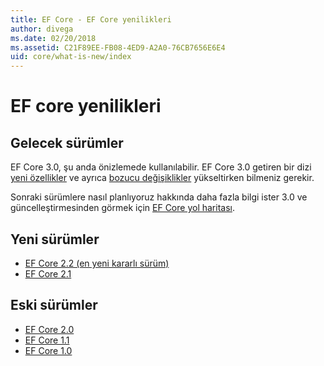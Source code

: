 ```yaml
---
title: EF Core - EF Core yenilikleri
author: divega
ms.date: 02/20/2018
ms.assetid: C21F89EE-FB08-4ED9-A2A0-76CB7656E6E4
uid: core/what-is-new/index
---
```


# <a name="what-is-new-in-ef-core"></a>EF core yenilikleri

## <a name="future-releases"></a>Gelecek sürümler

EF Core 3.0, şu anda önizlemede kullanılabilir. EF Core 3.0 getiren bir dizi [yeni özellikler](xref:core/what-is-new/ef-core-3.0/features) ve ayrıca [bozucu değişiklikler](xref:core/what-is-new/ef-core-3.0/breaking-changes) yükseltirken bilmeniz gerekir.

Sonraki sürümlere nasıl planlıyoruz hakkında daha fazla bilgi ister 3.0 ve güncelleştirmesinden görmek için [EF Core yol haritası](xref:core/what-is-new/roadmap).

## <a name="recent-releases"></a>Yeni sürümler

- [EF Core 2.2 (en yeni kararlı sürüm)](xref:core/what-is-new/ef-core-2.2)
- [EF Core 2.1](xref:core/what-is-new/ef-core-2.1)

## <a name="past-releases"></a>Eski sürümler

- [EF Core 2.0](xref:core/what-is-new/ef-core-2.0)
- [EF Core 1.1](xref:core/what-is-new/ef-core-1.1)
- [EF Core 1.0](xref:core/what-is-new/ef-core-1.0)
